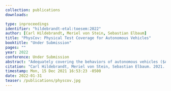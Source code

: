 ```yaml
---
collection: publications
downloads:

type: inproceedings
identifier: "hildebrandt-etal:toesem:2022"
author: [Carl Hildebrandt, Meriel von Stein, Sebastian Elbaum]
title: "PhysCov: Physical Test Coverage for Autonomous Vehicles"
booktitle: "Under Submission"
pages: ""
year: 2022
conference: Under Submission
abstract: "Adequately covering the behaviors of autonomous vehicles ($AV$) is fundamental in their validation. However, quantifying such coverage is challenging as the $AV$s’ behavior is influenced by its physical environment that is often large and highly complex. This work builds on the insights that data sensed by the $AV$ provides a unique spatial signature of the environment inputs and that inputs which reside outside the $AV$’s physically reachable regions are less relevant. Building on those insights, we introduce a new abstraction, RSR, and corresponding coverage metric, PhysCov. RSR integrates the sensor readings with a physical reachability analysis based on the vehicle’s state and dynamics to determine the input region that may affect the $AV$. It then characterizes that region through a parameterizable geometric approximation that can trade quality for cost. Environments with distinct approximations likely result in distinct behavior and thus will increase PhysCov. This paper also provides a study on two $AV$’s running on two different simulators that shows the applicability of RSR to generate PhysCov. The study also demonstrates PhysCov’s ability to quantify an $AV$’s test suite coverage, showcases its characterization cost and precision, and highlights its value in terms of its high-positive correlation with the number of vehicle crashes found."
citation: "Carl Hildebrandt, Meriel von Stein, Sebastian Elbaum. 2021. PhysCov: Physical Test Coverage for Autonomous Vehicles. To Appear in ASE 2022"
timestamp: Mon, 15 Dec 2021 16:53:23 -0500
date: 2022-01-31
teaser: /publications/physcov.jpg
---
```

